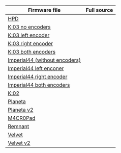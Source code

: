| Firmware file           | Full source |
| --------------| ----------- |
|[HPD][01]
|[K:03 no encoders][02]
|[K:03 left encoder][03]
|[K:03 right encoder][04]
|[K:03 both encoders][05]
|[Imperial44 (without encoders)][06]
|[Imperial44 left enconer][07]
|[Imperial44 right encoder][08]
|[Imperial44 both encoders][09]
|[K:02][010]
|[Planeta][011]
|[Planeta v2][012]
|[M4CR0Pad][013]
|[Remnant][014]
|[Velvet][015]
|[Velvet v2][016]



[01]: https://github.com/ergohaven/vial-qmk/releases/download/3.2/3.2_hpd_v1.uf2                          
[02]: https://github.com/ergohaven/vial-qmk/releases/download/3.2/3.2_k03_no-enc.uf2          
[03]: https://github.com/ergohaven/vial-qmk/releases/download/3.2/3.2_k03_enc-left.uf2       
[04]: https://github.com/ergohaven/vial-qmk/releases/download/3.2/3.2_k03_enc-right.uf2     
[05]: https://github.com/ergohaven/vial-qmk/releases/download/3.2/3.2_k03_enc-left-right.uf2
[06]: https://github.com/ergohaven/vial-qmk/releases/download/3.2/3.2_imperial44_no-enc.uf2    
[07]: https://github.com/ergohaven/vial-qmk/releases/download/3.2/3.2_imperial44_enc-left.uf2  
[08]: https://github.com/ergohaven/vial-qmk/releases/download/3.2/3.2_imperial44_enc-right.uf2
[09]: https://github.com/ergohaven/vial-qmk/releases/download/3.2/3.2_imperial44_enc-left-right.uf2
[010]: https://github.com/ergohaven/vial-qmk/releases/download/3.2/3.2_k02_v1.uf2
[011]: https://github.com/ergohaven/vial-qmk/releases
[012]: https://github.com/ergohaven/vial-qmk/releases
[013]: https://github.com/ergohaven/vial-qmk/releases
[014]: https://github.com/ergohaven/vial-qmk/releases
[015]: https://github.com/ergohaven/vial-qmk/releases
[016]: https://github.com/ergohaven/vial-qmk/releases
